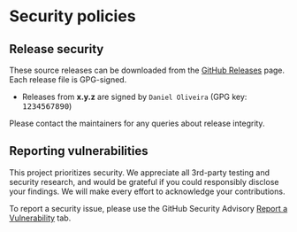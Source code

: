Security policies
=================

Release security
----------------

These source releases can be downloaded from the
[GitHub Releases](https://github.amd.com/LSTT/amd-work-bench.git/releases) page. Each
release file is GPG-signed.
* Releases from **x.y.z** are signed by `Daniel Oliveira` (GPG key: <kbd>1234567890</kbd>)


Please contact the maintainers for any queries about release integrity.


Reporting vulnerabilities
-------------------------

This project prioritizes security. We appreciate all 3rd-party testing and security research, and would be grateful if you could responsibly disclose your findings.  We will make every effort to acknowledge your contributions.

To report a security issue, please use the GitHub Security Advisory
[Report a Vulnerability](https://github.amd.com/LSTT/amd-work-bench.git/security/advisories/new)
tab.

